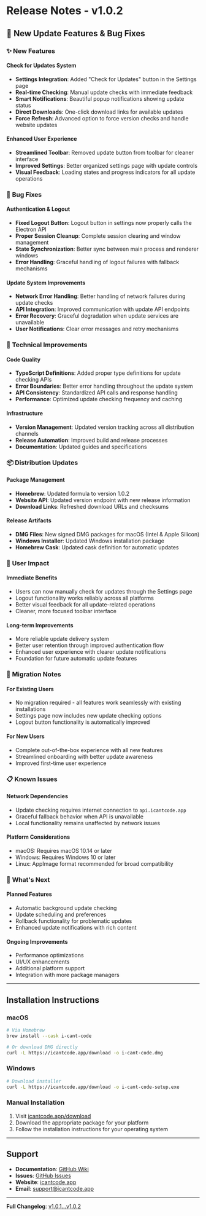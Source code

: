 # Release Notes - v1.0.2

## 🔄 New Update Features & Bug Fixes

### ✨ **New Features**

#### **Check for Updates System**
- **Settings Integration**: Added "Check for Updates" button in the Settings page
- **Real-time Checking**: Manual update checks with immediate feedback
- **Smart Notifications**: Beautiful popup notifications showing update status
- **Direct Downloads**: One-click download links for available updates
- **Force Refresh**: Advanced option to force version checks and handle website updates

#### **Enhanced User Experience**
- **Streamlined Toolbar**: Removed update button from toolbar for cleaner interface
- **Improved Settings**: Better organized settings page with update controls
- **Visual Feedback**: Loading states and progress indicators for all update operations

### 🐛 **Bug Fixes**

#### **Authentication & Logout**
- **Fixed Logout Button**: Logout button in settings now properly calls the Electron API
- **Proper Session Cleanup**: Complete session clearing and window management
- **State Synchronization**: Better sync between main process and renderer windows
- **Error Handling**: Graceful handling of logout failures with fallback mechanisms

#### **Update System Improvements**
- **Network Error Handling**: Better handling of network failures during update checks
- **API Integration**: Improved communication with update API endpoints
- **Error Recovery**: Graceful degradation when update services are unavailable
- **User Notifications**: Clear error messages and retry mechanisms

### 🔧 **Technical Improvements**

#### **Code Quality**
- **TypeScript Definitions**: Added proper type definitions for update checking APIs
- **Error Boundaries**: Better error handling throughout the update system
- **API Consistency**: Standardized API calls and response handling
- **Performance**: Optimized update checking frequency and caching

#### **Infrastructure**
- **Version Management**: Updated version tracking across all distribution channels
- **Release Automation**: Improved build and release processes
- **Documentation**: Updated guides and specifications

### 📦 **Distribution Updates**

#### **Package Management**
- **Homebrew**: Updated formula to version 1.0.2
- **Website API**: Updated version endpoint with new release information
- **Download Links**: Refreshed download URLs and checksums

#### **Release Artifacts**
- **DMG Files**: New signed DMG packages for macOS (Intel & Apple Silicon)
- **Windows Installer**: Updated Windows installation package
- **Homebrew Cask**: Updated cask definition for automatic updates

### 🎯 **User Impact**

#### **Immediate Benefits**
- Users can now manually check for updates through the Settings page
- Logout functionality works reliably across all platforms
- Better visual feedback for all update-related operations
- Cleaner, more focused toolbar interface

#### **Long-term Improvements**
- More reliable update delivery system
- Better user retention through improved authentication flow
- Enhanced user experience with clearer update notifications
- Foundation for future automatic update features

### 🚀 **Migration Notes**

#### **For Existing Users**
- No migration required - all features work seamlessly with existing installations
- Settings page now includes new update checking options
- Logout button functionality is automatically improved

#### **For New Users**
- Complete out-of-the-box experience with all new features
- Streamlined onboarding with better update awareness
- Improved first-time user experience

### 📋 **Known Issues**

#### **Network Dependencies**
- Update checking requires internet connection to `api.icantcode.app`
- Graceful fallback behavior when API is unavailable
- Local functionality remains unaffected by network issues

#### **Platform Considerations**
- macOS: Requires macOS 10.14 or later
- Windows: Requires Windows 10 or later
- Linux: AppImage format recommended for broad compatibility

### 🔮 **What's Next**

#### **Planned Features**
- Automatic background update checking
- Update scheduling and preferences
- Rollback functionality for problematic updates
- Enhanced update notifications with rich content

#### **Ongoing Improvements**
- Performance optimizations
- UI/UX enhancements
- Additional platform support
- Integration with more package managers

---

## Installation Instructions

### macOS
```bash
# Via Homebrew
brew install --cask i-cant-code

# Or download DMG directly
curl -L https://icantcode.app/download -o i-cant-code.dmg
```

### Windows
```bash
# Download installer
curl -L https://icantcode.app/download -o i-cant-code-setup.exe
```

### Manual Installation
1. Visit [icantcode.app/download](https://icantcode.app/download)
2. Download the appropriate package for your platform
3. Follow the installation instructions for your operating system

---

## Support

- **Documentation**: [GitHub Wiki](https://github.com/your-repo/wiki)
- **Issues**: [GitHub Issues](https://github.com/your-repo/issues)
- **Website**: [icantcode.app](https://icantcode.app)
- **Email**: support@icantcode.app

---

**Full Changelog**: [v1.0.1...v1.0.2](https://github.com/your-repo/compare/v1.0.1...v1.0.2)
